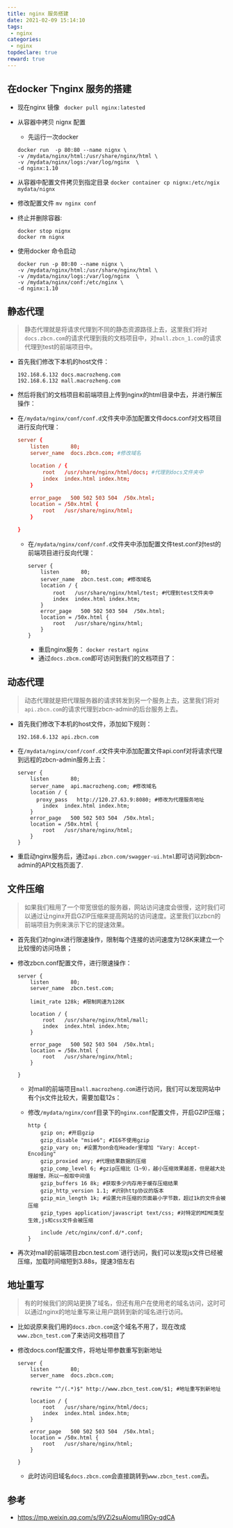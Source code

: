 ```yaml
---
title: nginx 服务搭建
date: 2021-02-09 15:14:10
tags:
 - nginx
categories:
 - nginx
topdeclare: true
reward: true
---
```


## 在docker 下nginx 服务的搭建

- 现在nginx 镜像 ` docker pull nginx:latested`

- 从容器中拷贝 nignx 配置 

  - 先运行一次docker

  ```lunix
  docker run  -p 80:80 --name nignx \
  -v /mydata/nginx/html:/usr/share/nginx/html \
  -v /mydata/nginx/logs:/var/log/nginx  \
  -d nginx:1.10	
  ```

<!--more-->

  - 从容器中配置文件拷贝到指定目录 `docker container cp nignx:/etc/ngix mydata/nignx`

  - 修改配置文件 `mv nginx conf`

  - 终止并删除容器: 

    ```lunix
    docker stop nignx
    docker rm nignx
    ```

  - 使用docker 命令启动 

    ```lunix
    docker run -p 80:80 --name nignx \
    -v /mydata/nginx/html:/usr/share/nginx/html \
    -v /mydata/nginx/logs:/var/log/nginx  \
    -v /mydata/nginx/conf:/etc/nginx \
    -d nginx:1.10
    ```

  

  

  ## 静态代理

  > 静态代理就是将请求代理到不同的静态资源路径上去，这里我们将对`docs.zbcn.com`的请求代理到我的文档项目中，对`mall.zbcn_1.com`的请求代理到test的前端项目中。

  - 首先我们修改下本机的host文件：

    ```lunix
    192.168.6.132 docs.macrozheng.com
    192.168.6.132 mall.macrozheng.com
    ```

  - 然后将我们的文档项目和前端项目上传到nginx的html目录中去，并进行解压操作：

  - 在`/mydata/nginx/conf/conf.d`文件夹中添加配置文件docs.conf对文档项目进行反向代理：

    ```conf
    server {
        listen       80;
        server_name  docs.zbcn.com; #修改域名
    
        location / {
            root   /usr/share/nginx/html/docs; #代理到docs文件夹中
            index  index.html index.htm;
        }
    
        error_page   500 502 503 504  /50x.html;
        location = /50x.html {
            root   /usr/share/nginx/html;
        }
    
    }
    ```

    - 在`/mydata/nginx/conf/conf.d`文件夹中添加配置文件test.conf对test的前端项目进行反向代理：

      ```lunix
      server {
          listen       80;
          server_name  zbcn.test.com; #修改域名
          location / {
              root   /usr/share/nginx/html/test; #代理到test文件夹中
              index  index.html index.htm;
          }
          error_page   500 502 503 504  /50x.html;
          location = /50x.html {
              root   /usr/share/nginx/html;
          }
      }
      ```

      - 重启nginx服务： `docker restart nginx`
      - 通过`docs.zbcm.com`即可访问到我们的文档项目了：

  

## 动态代理

> 动态代理就是把代理服务器的请求转发到另一个服务上去，这里我们将对`api.zbcn.com`的请求代理到zbcn-admin的后台服务上去。

- 首先我们修改下本机的host文件，添加如下规则：

  ```lunix
  192.168.6.132 api.zbcn.com
  ```

- 在`/mydata/nginx/conf/conf.d`文件夹中添加配置文件api.conf对将请求代理到远程的zbcn-admin服务上去：

  ```lunix
  server {
      listen       80;
      server_name  api.macrozheng.com; #修改域名
      location / {
      	proxy_pass   http://120.27.63.9:8080; #修改为代理服务地址
          index  index.html index.htm;
      }
      error_page   500 502 503 504  /50x.html;
      location = /50x.html {
          root   /usr/share/nginx/html;
      }
  }
  ```

- 重启动nginx服务后，通过`api.zbcn.com/swagger-ui.html`即可访问到zbcn-admin的API文档页面了.

##  文件压缩

>  如果我们租用了一个带宽很低的服务器，网站访问速度会很慢，这时我们可以通过让nginx开启GZIP压缩来提高网站的访问速度。这里我们以zbcn的前端项目为例来演示下它的提速效果。

- 首先我们对nginx进行限速操作，限制每个连接的访问速度为128K来建立一个比较慢的访问场景；

- 修改zbcn.conf配置文件，进行限速操作：

  ```lunix
  server {
      listen       80;
      server_name  zbcn.test.com;
      
      limit_rate 128k; #限制网速为128K
  
      location / {
          root   /usr/share/nginx/html/mall;
          index  index.html index.htm;
      }
  
      error_page   500 502 503 504  /50x.html;
      location = /50x.html {
          root   /usr/share/nginx/html;
      }
  
  }
  ```

  - 对mall的前端项目`mall.macrozheng.com`进行访问，我们可以发现网站中有个js文件比较大，需要加载12s：

  - 修改`/mydata/nginx/conf`目录下的`nginx.conf`配置文件，开启GZIP压缩；

    ```lunxi
    http {
        gzip on; #开启gzip
        gzip_disable "msie6"; #IE6不使用gzip
        gzip_vary on; #设置为on会在Header里增加 "Vary: Accept-Encoding"
        gzip_proxied any; #代理结果数据的压缩
        gzip_comp_level 6; #gzip压缩比（1~9），越小压缩效果越差，但是越大处理越慢，所以一般取中间值
        gzip_buffers 16 8k; #获取多少内存用于缓存压缩结果
        gzip_http_version 1.1; #识别http协议的版本
        gzip_min_length 1k; #设置允许压缩的页面最小字节数，超过1k的文件会被压缩
        gzip_types application/javascript text/css; #对特定的MIME类型生效,js和css文件会被压缩
    
        include /etc/nginx/conf.d/*.conf;
    }
    ```

- 再次对mall的前端项目zbcn.test.com`进行访问，我们可以发现js文件已经被压缩，加载时间缩短到3.88s，提速3倍左右

## 地址重写

> 有的时候我们的网站更换了域名，但还有用户在使用老的域名访问，这时可以通过nginx的地址重写来让用户跳转到新的域名进行访问。

- 比如说原来我们用的`docs.zbcn.com`这个域名不用了，现在改成`www.zbcn_test.com`了来访问文档项目了

- 修改docs.conf配置文件，将地址带参数重写到新地址

  ```lunix
  server {
      listen       80;
      server_name  docs.zbcn.com;
      
      rewrite "^/(.*)$" http://www.zbcn_test.com/$1; #地址重写到新地址
  
      location / {
          root   /usr/share/nginx/html/docs;
          index  index.html index.htm;
      }
  
      error_page   500 502 503 504  /50x.html;
      location = /50x.html {
          root   /usr/share/nginx/html;
      }
  
  }
  ```

  - 此时访问旧域名`docs.zbcn.com`会直接跳转到`www.zbcn_test.com`去。

## 参考

- https://mp.weixin.qq.com/s/9VZi2suAlomu1IRGy-qdCA